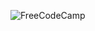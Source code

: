 ![FreeCodeCamp](https://img.shields.io/badge/freecodecamp-27273D?style=for-the-badge&logo=freecodecamp&logoColor=white)


<!---
leta91/leta91 is a ✨ special ✨ repository because its `README.md` (this file) appears on your GitHub profile.
You can click the Preview link to take a look at your changes.
--->
